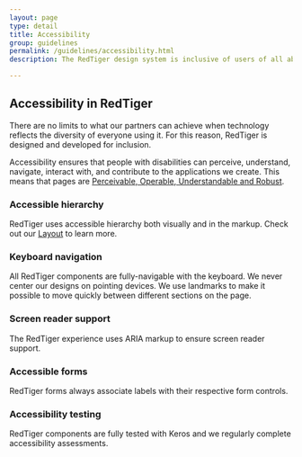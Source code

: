```yaml
---
layout: page
type: detail
title: Accessibility
group: guidelines
permalink: /guidelines/accessibility.html
description: The RedTiger design system is inclusive of users of all abilities

---
```


## Accessibility in RedTiger
There are no limits to what our partners can achieve when technology reflects the diversity of everyone using it. For this reason, RedTiger is designed and developed for inclusion.

Accessibility ensures that people with disabilities can perceive, understand, navigate, interact with, and contribute to the applications we create. This means that pages are [Perceivable, Operable, Understandable and Robust](https://www.w3.org/TR/WCAG20/).

### Accessible hierarchy
RedTiger uses accessible hierarchy both visually and in the markup. Check out our [Layout](./09-layout.md) to learn more.

### Keyboard navigation
All RedTiger components are fully-navigable with the keyboard. We never center our designs on pointing devices. We use landmarks to make it possible to move quickly between different sections on the page.

### Screen reader support
The RedTiger experience uses ARIA markup to ensure screen reader support.

### Accessible forms
RedTiger forms always associate labels with their respective form controls.

### Accessibility testing
RedTiger components are fully tested with Keros and we regularly complete accessibility assessments.